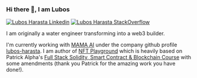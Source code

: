 ### Hi there 👋, I am Lubos

[![Lubos Harasta Linkedin](https://img.shields.io/badge/LinkedIn-0077B5?style=for-the-badge&logo=linkedin&logoColor=white)](https://www.linkedin.com/in/lubo%C5%A1-hara%C5%A1ta-7b9a68b6/)
[![Lubos Harasta StackOverflow](https://img.shields.io/badge/StackOverflow-F48024?style=for-the-badge&logo=stackoverflow&logoColor=white)](https://stackoverflow.com/users/10404409/haraslub)

I am originally a water engineer transforming into a web3 builder.

I'm currently working with [MAMA AI](https://www.themama.ai/) under the company github profile [lubos-harasta](https://github.com/lubos-harasta). I am author of [NFT Playground](https://mama-nft-playground.on.fleek.co/) which is heavily based on Patrick Alpha's [Full Stack Solidity, Smart Contract & Blockchain Course](https://github.com/smartcontractkit/full-blockchain-solidity-course-js) with some amendments (thank you Patrick for the amazing work you have done!).

